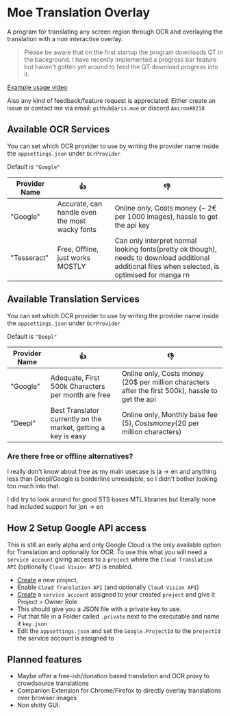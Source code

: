 ﻿# Moe Translation Overlay
A program for translating any screen region through OCR and overlaying the translation with a non interactive overlay.

> Please be aware that on the first startup the program downloads QT in the background. 
> I have recently implemented a progress bar feature but haven't gotten yet around to feed the QT download progress into it.

[Example usage video](https://youtu.be/6CS_JHkEoxA)

Also any kind of feedback/feature request is appreciated. 
Either create an issue or contact me via email: `github@aris.moe` or discord `Amiron#8210`

## Available OCR Services

You can set which OCR provider to use by writing the provider name inside the `appsettings.json` under `OcrProvider`

Default is `"Google"`

|Provider Name| 👍 | 👎|
|-|-|-|
|"Google"|Accurate, can handle even the most wacky fonts| Online only, Costs money (~ 2€ per 1000 images), hassle to get the api key|
|"Tesseract"|Free, Offline, just works MOSTLY|Can only interpret normal looking fonts(pretty ok though), needs to download additional additional files when selected, is optimised for manga rn|

## Available Translation Services

You can set which OCR provider to use by writing the provider name inside the `appsettings.json` under `OcrProvider`

Default is `"Deepl"`

|Provider Name| 👍 | 👎|
|-|-|-|
|"Google"|Adequate, First 500k Characters per month are free| Online only, Costs money (20$ per million characters after the first 500k), hassle to get the api|
|"Deepl"|Best Translator currently on the market, getting a key is easy|Online only, Monthly base fee (5$), Costs money (20$ per million characters)|

### Are there free or offline alternatives?

I really don't know about free as my main usecase is ja -> en and anything less than Deepl/Google is borderline unreadable, so I didn't bother looking too much into that.

I did try to look around for good STS bases MTL libraries but literally none had included support for jpn -> en

## How 2 Setup Google API access

This is still an early alpha and only Google Cloud is the only available option for Translation and optionally for OCR. To use this what you will need a `service account` 
giving access to a `project` where the `Cloud Translation API` (optionally `Cloud Vision API`) is enabled.

- [Create](https://console.cloud.google.com/projectcreate) a new project,
- Enable `Cloud Translation API` (and optionally `Cloud Vision API`) 
- [Create](https://cloud.google.com/docs/authentication/production#create_service_account) a `service account` assigned to your created `project` and give it Project > Owner Role
- This should give you a JSON file with a private key to use.
- Put that file in a Folder called `.private` next to the executable and name it `key.json`
- Edit the `appsettings.json` and set the `Google.ProjectId` to the `projectId` the service account is assigned to 

## Planned features

- Maybe offer a free-ish/donation based translation and OCR proxy to crowdsource translations
- Companion Extension for Chrome/Firefox to directly overlay translations over browser images
- Non shitty GUI.
